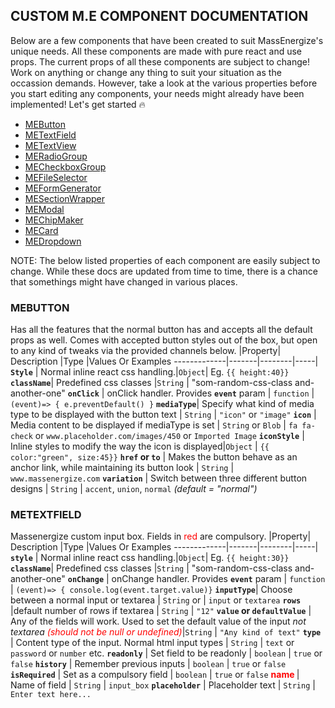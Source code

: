## CUSTOM M.E COMPONENT DOCUMENTATION 
Below are a few components that have been created to suit MassEnergize's unique needs. All these components are made with pure react and use props. The current props of all these components are subject to change! Work on anything or change any thing to suit your situation as the occassion demands. However, take a look at the various properties before you start editing any components, your needs might already have been implemented! Let's get started :fire:
* <a href="#me-button">MEButton </a>
* <a href="#me-textfield">METextField </a>
* <a href="#me-textview">METextView </a>
* <a href="#me-radio-group">MERadioGroup</a>
* <a href="#me-checkbox-group">MECheckboxGroup</a>
* <a href="#me-file-selector">MEFileSelector</a>
* <a href="#me-form-generator">MEFormGenerator </a>
* <a href="#me-section">MESectionWrapper </a>
* <a href="#me-modal">MEModal </a>
* <a href="#me-chip-maker">MEChipMaker </a>
* <a href="#me-card">MECard </a>
* <a href="#me-dropdown">MEDropdown </a>

NOTE: The below listed properties of each component are easily subject to change. While these docs are updated from time to time, there is a chance that somethings might have changed in  various places. 
### <a name ="me-button">MEBUTTON </a>
Has all the features that the normal button has and accepts all the default props as well. Comes with accepted button styles out of the box, but open to any kind of tweaks via the provided channels below.
|Property| Description |Type |Values Or Examples
-------------|-------|--------|-----|
**`Style`** | Normal inline react css handling.|`Object`| Eg. `{{ height:40}}`
**`className`**| Predefined css classes |`String` | "som-random-css-class and-another-one"
**`onClick`** | onClick handler. Provides **`event`** param | `function` | `(event)=> { e.preventDefault() }`
**`mediaType`**| Specify what kind of media type to be displayed with the button text | `String` | `"icon"` or  `"image"`
**`icon`** | Media content to be displayed if mediaType is set | `String` or `Blob` | `fa fa-check` or `www.placeholder.com/images/450` or `Imported Image` 
**`iconStyle`** | Inline styles to modify the way the icon is displayed|`Object` | `{{ color:"green", size:45}}`
**`href` or `to`** |  Makes the button behave as an anchor link, while maintaining its button look | `String` | `www.massenergize.com` 
**`variation`** | Switch between three different button designs | `String` | `accent`, `union`, `normal`  *(default = "normal")*

### <a name="me-textfield">METEXTFIELD</a>
Massenergize custom input box. Fields in <span style="color:red">red </span> are compulsory.
|Property| Description |Type |Values Or Examples
-------------|-------|--------|-----|
**`style`** | Normal inline react css handling.|`Object`| Eg. `{{ height:30}}`
**`className`**| Predefined css classes |`String` | "som-random-css-class and-another-one"
**`onChange`** | onChange handler. Provides **`event`** param | `function` | `(event)=> { console.log(event.target.value)}`
**`inputType`**| Choose between a normal input or textarea | `String` or  | `input` or `textarea`
**`rows`** |default number of rows if textarea | `String` |  `"12"` 
**`value` or `defaultValue`** | Any of the fields  will work. Used to set the default value of the input *not textarea* <span style="color:red">*(should not be null or undefined)*</span>|`String` | `"Any kind of text"`
**`type`** |  Content type of the input. Normal html input types | `String` | `text` or `password` or `number` etc. 
**`readonly`** | Set field to be readonly | `boolean` | `true` or `false`
**`history`** | Remember previous inputs | `boolean` | `true` or `false`
**`isRequired`** | Set as a compulsory field | `boolean` | `true` or `false`
**<span style="color:red">name </span>** | Name of field | `String` | `input_box`
**`placeholder`** | Placeholder text | `String` | `Enter text here...`
